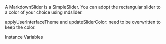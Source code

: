 A MarkdownSlider is a SimpleSlider. You can adopt the rectangular slider to a color of your choice using mdslider.

applyUserInterfaceTheme and updateSliderColor: need to be overwritten to keep the color. 

Instance Variables
